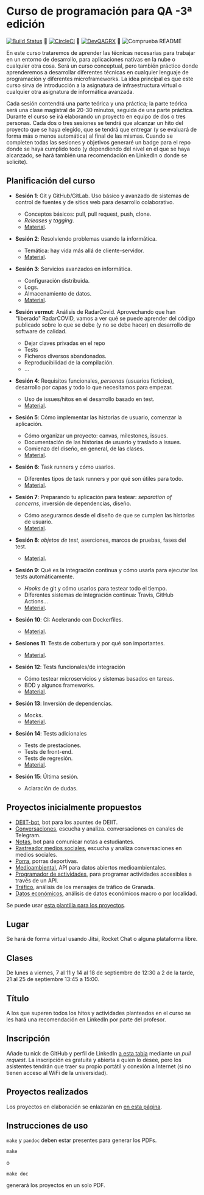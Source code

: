 # Curso de programación para QA -3ª edición

[![Build Status](https://travis-ci.com/JJ/curso-tdd.svg?branch=master)](https://travis-ci.com/JJ/curso-tdd)
💟
[![CircleCI](https://circleci.com/gh/JJ/curso-tdd/tree/master.svg?style=svg)](https://circleci.com/gh/JJ/curso-tdd/tree/master)
💟
[![DevQAGRX](https://img.shields.io/badge/DevQAGRX-blueviolet?style=for-the-badge&logo=Git)](https://github.com/JJ/curso-tdd)
💟
![Comprueba README](https://github.com/JJ/curso-tdd/workflows/Comprueba%20README/badge.svg)

En este curso trataremos de aprender las técnicas necesarias para
trabajar en un entorno de desarrollo, para aplicaciones nativas en la
nube o cualquier otra cosa. Será un curso conceptual, pero también
práctico donde aprenderemos a desarrollar diferentes técnicas en
cualquier lenguaje de programación y diferentes microframeworks. La idea principal es que este curso sirva de introducción a la asignatura de infraestructura virtual o cualquier otra asignatura de informática avanzada.

Cada sesión contendrá una parte teórica y una práctica; la parte
teórica será una clase magistral de 20-30 minutos, seguida de una
parte práctica. Durante el curso se irá elaborando un proyecto en
equipo de dos o tres personas. Cada dos o tres sesiones se tendrá que
alcanzar un hito del proyecto que se haya elegido, que se tendrá que
entregar (y se evaluará de forma más o menos automática) al final de
las mismas. Cuando se completen todas las sesiones y objetivos
generaré un badge para el repo donde se haya cumplido todo (y
dependiendo del nivel en el que se haya alcanzado, se hará también una
recomendación en LinkedIn o donde se solicite).


## Planificación del curso

* **Sesión 1**: Git y GitHub/GitLab. Uso básico y avanzado de sistemas de control de fuentes y de sitios web para desarrollo colaborativo.
  * Conceptos básicos: pull, pull request, push, clone.
  * *Releases* y *tagging*.
  * [Material](temas/git.md).

* **Sesión 2**: Resolviendo problemas usando la informática.
  * Temática: hay vida más allá de cliente-servidor.
  * [Material](temas/aplicaciones.md).

* **Sesión 3**: Servicios avanzados en informática.
  * Configuración distribuida.
  * Logs.
  * Almacenamiento de datos.
  * [Material](temas/servicios.md).
  
* **Sesión vermut**: Análisis de RadarCovid. Aprovechando que han "liberado" RadarCOVID, vamos a ver qué se puede aprender del código publicado sobre lo que se debe (y no se debe hacer) en desarrollo de software de calidad.
  * Dejar claves privadas en el repo
  * Tests
  * Ficheros diversos abandonados.
  * Reproducibilidad de la compilación.
  * ... 

* **Sesión 4**: Requisitos funcionales,
  *personas* (usuarios ficticios), desarrollo por capas y todo lo que necesitamos para empezar.
  * Uso de issues/hitos en el desarrollo basado en test.
  * [Material](temas/diseño.md).

* **Sesión 5**: Cómo implementar las historias de usuario, comenzar la
  aplicación.
    * Cómo organizar un proyecto: canvas, milestones, issues.
    * Documentación de las historias de usuario y traslado a issues.
    * Comienzo del diseño, en general, de las clases.
    * [Material](temas/a-programar.md).

* **Sesión 6**: Task runners y cómo usarlos.
  * Diferentes tipos de task runners y por qué son útiles para todo.
  * [Material](temas/hacia-tests-unitarios.md).

* **Sesión 7**: Preparando tu aplicación para testear: *separation of concerns*, inversión de dependencias, diseño.
  * Cómo asegurarnos desde el diseño de que se cumplen las historias de usuario.
  * [Material](temas/hacia-tests-unitarios.md).

* **Sesión 8**:  *objetos de test*, aserciones, marcos de pruebas,
  fases del test.
  * [Material](temas/tests-unitarios.md).

* **Sesión 9**: Qué es la integración continua y cómo usarla para ejecutar los tests automáticamente.
  * *Hooks* de git y cómo usarlos para testear todo el tiempo.
  * Diferentes sistemas de integración continua: Travis, GitHub Actions...
  * [Material](temas/CI.md).

* **Sesión 10**:  CI: Acelerando con Dockerfiles.
  * [Material](temas/CI.md#acelerando-los-tests).

* **Sesiones 11**: Tests de cobertura y por qué son importantes.
  * [Material](temas/cobertura.md).

* **Sesión 12**: Tests funcionales/de integración
  * Cómo testear microservicios y sistemas basados en tareas.
  * BDD y algunos frameworks.
  * [Material](temas/integración.md).

* **Sesión 13**: Inversión de dependencias.
  * Mocks.
  * [Material](temas/inversión.md).

* **Sesión 14**: Tests adicionales
  * Tests de prestaciones.
  * Tests de front-end.
  * Tests de regresión.
  * [Material](temas/qa.md).

* **Sesión 15**: Última sesión.
  * Aclaración de dudas.


## Proyectos inicialmente propuestos

* [DEIIT-bot](proyectos/deiit-bot.md), bot para los apuntes de DEIIT.
* [Conversaciones](proyectos/conversaciones.md), escucha y analiza.
  conversaciones en canales de Telegram.
* [Notas](proyectos/notas.md), bot para comunicar notas a estudiantes.
* [Rastreador medios sociales](proyectos/rastreador-social-media.md), escucha y analiza
  conversaciones en medios sociales.
* [Porra](proyectos/porra.md), porras deportivas.
* [Medioambiental](proyectos/medioambiental.md), API para datos
  abiertos medioambientales.
* [Programador de actividades](proyectos/programador-actividades.md),
  para programar actividades accesibles a través de un API.
* [Tráfico](proyectos/tráfico.md), análisis de los mensajes de tráfico
  de Granada.
* [Datos económicos](proyectos/económicos.md), análisis de datos económicos macro o por localidad.

Se puede
usar
[esta plantilla para los proyectos](https://github.com/JJ/curso-qa-template).

## Lugar

Se hará de forma virtual usando Jitsi, Rocket Chat o alguna plataforma libre.

## Clases

De lunes a viernes, 7 al 11 y 14 al 18 de septiembre de 12:30 a 2 de la tarde, 21 al 25 de septiembre 13:45 a 15:00.

## Título

A los que superen todos los hitos y actividades planteados en el curso se les hará una recomendación en LinkedIn por parte del profesor.

## Inscripción

Añade tu nick de GitHub y perfil de LinkedIn [a esta tabla](asistentes.md) mediante un *pull request*. La inscripción es gratuita y abierta a quien lo desee, pero los asistentes tendrán que traer su propio portátil y conexión a Internet (si no tienen acceso al WiFi de la universidad).

## Proyectos realizados

Los proyectos en elaboración se enlazarán en [en esta página](proyectos).


## Instrucciones de uso

`make` y `pandoc` deben estar presentes para generar los PDFs.

    make

o

	make doc

generará los proyectos en un solo PDF.
